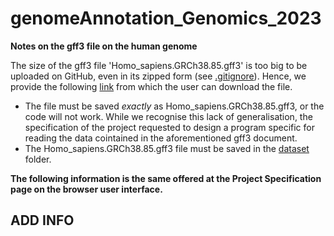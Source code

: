 # genomeAnnotation_Genomics_2023

<b> Notes on the gff3 file on the human genome </b>

The size of the gff3 file 'Homo_sapiens.GRCh38.85.gff3' is too big to be uploaded on GitHub, even in its zipped form (see <a target = '_blank' href = 'https://github.com/annacormio/genomeAnnotation_Genomics_2023/blob/master/.gitignore' > .gitignore</a>). Hence, we provide the following <a href='https://drive.google.com/file/d/1P4nYtl_SYNegCbWsoR-syltB84WOyaOp/view' target = '_blank'> link</a> from which the user can download the file.

* The file must be saved <i>exactly</i> as Homo_sapiens.GRCh38.85.gff3, or the code will not work. While we recognise this lack of generalisation, the specification of the project requested to design a program specific for reading the data cointained in the aforementioned gff3 document.
* The Homo_sapiens.GRCh38.85.gff3 file must be saved in the <a href = 'https://github.com/annacormio/genomeAnnotation_Genomics_2023/tree/master/dataset' target="__blank"> dataset</a> folder.

<b> The following information is the same offered at the Project Specification page on the browser user interface. </b>

## ADD INFO

